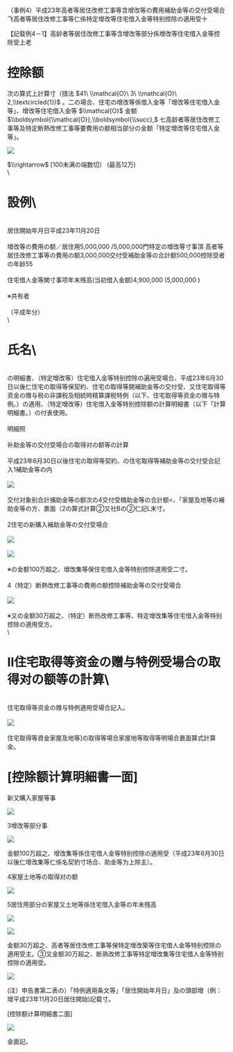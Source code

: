 （事例4）平成23年高者等居住改修工事等含增改等の費用補助金等の交付受場合飞高者等居住改修工事等仁係特定增改等住宅借入金等特别控除の適用受十

【記载例4－1】高龄者等居住改修工事等含增改等部分係增改等住宅借入金等控除受上老

# 控除额

次の算式上計算寸（措法 $41\ \\mathcal{O}\ 3\ \\mathcal{O}\ 2,\\textcircled{1})$ 。二の場合、住宅の增改等係借入金等「增改等住宅借入金等」、增改等住宅借入金等 $\\mathcal{O}$ 金额 $\\boldsymbol{\\mathcal{O}},\\boldsymbol{\\succ},$ 七高龄者等居住改修工事等及特定断熱改修工事等要費用の额相当部分の金额「特定增改等住宅借入金等」。

![](https://www.nta.go.jp/tmp/e2ee20ba-f3a8-40c6-8608-6214209eb7e4/images/4b285c0f62e23bcd931d17fef8061746db2f5fea82601bc7a3a084f384d9bd36.jpg)

$\\rightarrow$ \[100未满の端数切〕 (最高12万)\
\
# 設例\
\
居住開始年月日平成23年11月20日\
\
增改等の費用の额／居住用5,000,000 /5,000,000門特定の增改等寸事頂 高者等居住改修工事等の費用の额3,000,000交付受補助金等の合計额500,000控除受者の年龄55\
\
住宅借人金等関寸事项年末残高(当初借入金额)4,900,000 (5,000,000 )\
\
※共有者\
\
（平成年分）\
\
# 氏名\
\
の明細書、（特定增改等）住宅借入金等特别控除の遍用受場合、平成23年6月30日以後仁住宅の取得等保契約、住宅の取得等開補助金等の交付受、又住宅取得等资金の赠与税の非課税及相統時精算課税特例（以下、住宅取得等资金の赠与特例。）の適用、（特定增改等）住宅借入金等特别控除额の計算明細書（以下「計算明細書。）の付表使用。\
\
明細照\
\
补助金等の交付受場合の取得对の额等の計算\
\
平成23年6月30日以後住宅の取得等契約、の住宅取得等補助金等の交付受合記入1補助金等の内\
\
![](https://www.nta.go.jp/tmp/e2ee20ba-f3a8-40c6-8608-6214209eb7e4/images/e2f9977d678e02212b7c995e890d1fa16a184d98c62a65498773445cefd855dd.jpg)\
\
交付对象别合計捕助金等の额次の4交付受楠助金等の合計额<、「家屋及地等の補助金等の方、裹面（2の算式計算②又社Bの②仁記L末寸。\
\
2住宅の新購入補助金等の交付受場合\
\
![](https://www.nta.go.jp/tmp/e2ee20ba-f3a8-40c6-8608-6214209eb7e4/images/bd09296fb8872e22dfc24334f105d2765b76b86280083374b68e135c04ff0042.jpg)\
\
![](https://www.nta.go.jp/tmp/e2ee20ba-f3a8-40c6-8608-6214209eb7e4/images/7a148a09eedb83857c00071dfeafa60278af2b31e3f05a14b1d5ac1d5106ae83.jpg)\
\
※の金额100万超之、增改集等保住宅借入金等特别控除道用受二寸。\
\
4（特定）断熱改修工事等の費用の额控除補助金等の交付受場合\
\
![](https://www.nta.go.jp/tmp/e2ee20ba-f3a8-40c6-8608-6214209eb7e4/images/fb7d2383d2a2aca71268ac2d8817c17cec3e8fd704497025f85c362f22378f3d.jpg)\
\
※又の金额30万超之、（特定）断热改修工事等、特定增改集等住宅借入金等特别控除の適用受方。\
\
# Ⅱ住宅取得等资金の赠与特例受場合の取得对の额等の計算\
\
住宅取得等资金の赠与特例適用受場合記入。\
\
![](https://www.nta.go.jp/tmp/e2ee20ba-f3a8-40c6-8608-6214209eb7e4/images/3530ed5867f5ed52c57a0e0f665ee0a6deaa10b09afee08f606240a51f0b793e.jpg)\
\
住宅取得等資金家屋及地等\]の取得等場合家屋地等取得等明場合裹面算式計算金。

# \[控除额计算明細書一面\]

新又購入家屋等事

![](https://www.nta.go.jp/tmp/e2ee20ba-f3a8-40c6-8608-6214209eb7e4/images/83b79387a345d5b5fde41af531187cd59875e3fb0465955e3760b5f259633f37.jpg)

3增改等部分事

![](https://www.nta.go.jp/tmp/e2ee20ba-f3a8-40c6-8608-6214209eb7e4/images/4b1d80ac5e5d278593e1f55b29edad616f6dfa81099e5e4d202dd044528e823d.jpg)

金额100万超之、增改集等係住宅借人金等特别控除の適用受（平成23年6月30日以後仁增改集等仁係名契豹寸场合、助金等为上除主）。

4家屋土地等の取得对の额

![](https://www.nta.go.jp/tmp/e2ee20ba-f3a8-40c6-8608-6214209eb7e4/images/949aa687c28c3061c48ff2bc8ecda817a8ffdb9e98bada2da182babe31766c35.jpg)

5居住用部分の家屋又土地等係住宅借入金等の年末残高

![](https://www.nta.go.jp/tmp/e2ee20ba-f3a8-40c6-8608-6214209eb7e4/images/3aefbedd48cd74179eb0aa1625e1fa7be97b9fd94096b71aae368b71e6f60bac.jpg)

![](https://www.nta.go.jp/tmp/e2ee20ba-f3a8-40c6-8608-6214209eb7e4/images/0456c752a9dfb46f38be78087959087e258f3ead98dafc0ae167ebfab52ffdd0.jpg)

金额30万超之、高者等居住改修工事等保特定增改築等住宅借人金等特别控除の適用受主。③又金额30万超之、断熟改修工事等特定增改集等住宅借人金等特别控除の適用受。

![](https://www.nta.go.jp/tmp/e2ee20ba-f3a8-40c6-8608-6214209eb7e4/images/14c63406fc4ddfc094e4f133a679c2fc19f99e0d11ae22f750aa496dd301d339.jpg)

(注）申告書第二表の）「特例適用条文等」「居住開始年月日」及の頭部增（例：增平成23年11月20日居住開始)記载寸。

\[控除额计算明細書二面\]

![](https://www.nta.go.jp/tmp/e2ee20ba-f3a8-40c6-8608-6214209eb7e4/images/45ddcee293da090ae893ea124f78445046f3a8757e2bde54276856e1831e46f0.jpg)

金面記。